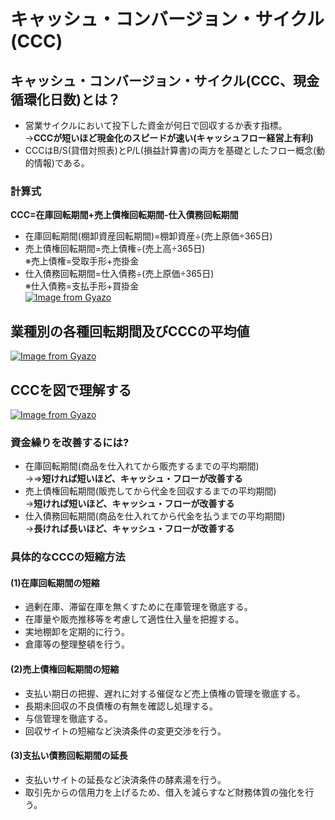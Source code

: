 # キャッシュ・コンバージョン・サイクル(CCC)  
## キャッシュ・コンバージョン・サイクル(CCC、現金循環化日数)とは？  
* 営業サイクルにおいて投下した資金が何日で回収するか表す指標。  
→**CCCが短いほど現金化のスピードが速い(キャッシュフロー経営上有利)**  
* CCCはB/S(貸借対照表)とP/L(損益計算書)の両方を基礎としたフロー概念(動的情報)である。
### 計算式
**CCC=在庫回転期間+売上債権回転期間-仕入債務回転期間**  
* 在庫回転期間(棚卸資産回転期間)=棚卸資産÷(売上原価÷365日)  
* 売上債権回転期間=売上債権÷(売上高÷365日)<br>※売上債権=受取手形+売掛金    
* 仕入債務回転期間=仕入債務÷(売上原価÷365日)<br>※仕入債務=支払手形+買掛金    
[![Image from Gyazo](https://i.gyazo.com/e6b7785f294ca02ccd74b65f5128aeec.png)](https://gyazo.com/e6b7785f294ca02ccd74b65f5128aeec)
## 業種別の各種回転期間及びCCCの平均値
[![Image from Gyazo](https://i.gyazo.com/097ef56a8f216beb6e27eabf424e33dd.png)](https://gyazo.com/097ef56a8f216beb6e27eabf424e33dd)
## CCCを図で理解する
[![Image from Gyazo](https://i.gyazo.com/c1709e053645cab782e4d531ca84dc87.png)](https://gyazo.com/c1709e053645cab782e4d531ca84dc87)
### 資金繰りを改善するには?  
* 在庫回転期間(商品を仕入れてから販売するまでの平均期間)<br>→⇒**短ければ短いほど、キャッシュ・フローが改善する**   
* 売上債権回転期間(販売してから代金を回収するまでの平均期間)<br>→**短ければ短いほど、キャッシュ・フローが改善する**  
* 仕入債務回転期間(商品を仕入れてから代金を払うまでの平均期間)<br>→**長ければ長いほど、キャッシュ・フローが改善する**  
### 具体的なCCCの短縮方法  
#### (1)在庫回転期間の短縮  
* 過剰在庫、滞留在庫を無くすために在庫管理を徹底する。  
* 在庫量や販売推移等を考慮して適性仕入量を把握する。  
* 実地棚卸を定期的に行う。  
* 倉庫等の整理整頓を行う。  
#### (2)売上債権回転期間の短縮  
* 支払い期日の把握、遅れに対する催促など売上債権の管理を徹底する。  
* 長期未回収の不良債権の有無を確認し処理する。  
* 与信管理を徹底する。  
* 回収サイトの短縮など決済条件の変更交渉を行う。  
#### (3)支払い債務回転期間の延長  
* 支払いサイトの延長など決済条件の酵素湯を行う。  
* 取引先からの信用力を上げるため、借入を減らすなど財務体質の強化を行う。  













